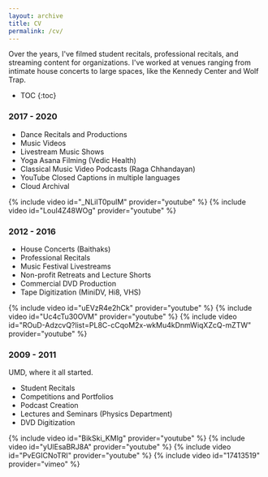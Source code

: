 ```yaml
---
layout: archive
title: CV
permalink: /cv/
---
```


Over the years, I've filmed student recitals, professional recitals, and streaming content for organizations. I've worked at venues ranging from intimate house concerts to large spaces, like the Kennedy Center and Wolf Trap.

* TOC
{:toc}


### 2017 - 2020

* Dance Recitals and Productions
* Music Videos
* Livestream Music Shows
* Yoga Asana Filming (Vedic Health)
* Classical Music Video Podcasts (Raga Chhandayan)
* YouTube Closed Captions in multiple languages
* Cloud Archival

{% include video id="_NLiIT0puIM" provider="youtube" %}
{% include video id="LouI4Z48WOg" provider="youtube" %}


### 2012 - 2016

* House Concerts (Baithaks)
* Professional Recitals
* Music Festival Livestreams
* Non-profit Retreats and Lecture Shorts
* Commercial DVD Production
* Tape Digitization (MiniDV, Hi8, VHS)

{% include video id="uEVzR4e2hCk" provider="youtube" %}
{% include video id="Uc4cTu30OVM" provider="youtube" %}
{% include video id="ROuD-AdzcvQ?list=PL8C-cCqoM2x-wkMu4kDnmWiqXZcQ-mZTW" provider="youtube" %}


### 2009 - 2011

UMD, where it all started.

* Student Recitals
* Competitions and Portfolios
* Podcast Creation
* Lectures and Seminars (Physics Department)
* DVD Digitization

{% include video id="BikSki_KMlg" provider="youtube" %}
{% include video id="yUlEsaBRJ8A" provider="youtube" %}
{% include video id="PvEGICNoTRI" provider="youtube" %}
{% include video id="17413519" provider="vimeo" %}
